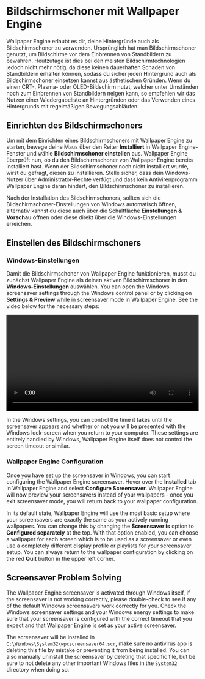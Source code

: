 # Bildschirmschoner mit Wallpaper Engine

Wallpaper Engine erlaubt es dir, deine Hintergründe auch als Bildschirmschoner zu verwenden. Ursprünglich hat man Bildschirmschoner genutzt, um Bildschirme vor dem Einbrennen von Standbildern zu bewahren. Heutzutage ist dies bei den meisten Bildschirmtechnologien jedoch nicht mehr nötig, da diese keinen dauerhaften Schaden von Standbildern erhalten können, sodass du sicher jeden Hintergrund auch als Bildschirmschoner einsetzen kannst aus ästhetischen Gründen. Wenn du einen CRT-, Plasma- oder OLED-Bildschirm nutzt, welcher unter Umständen noch zum Einbrennen von Standbildern neigen kann, so empfehlen wir das Nutzen einer Wiedergabeliste an Hintergründen oder das Verwenden eines Hintergrunds mit regelmäßigen Bewegungsabläufen.

## Einrichten des Bildschirmschoners

Um mit dem Einrichten eines Bildschirmschoners mit Wallpaper Engine zu starten, bewege deine Maus über den Reiter **Installiert** in Wallpaper Engine-Fenster und wähle **Bildschirmschoner einstellen** aus. Wallpaper Engine überprüft nun, ob du den Bildschirmschoner von Wallpaper Engine bereits installiert hast. Wenn der Bildschirmschoner noch nicht installiert wurde, wirst du gefragt, diesen zu installieren. Stelle sicher, dass dein Windows-Nutzer über Administrator-Rechte verfügt und dass kein Antivirenprogramm Wallpaper Engine daran hindert, den Bildschirmschoner zu installieren.

Nach der Installation des Bildschirmschoners, sollten sich die Bildschirmschoner-Einstellungen von Windows automatisch öffnen, alternativ kannst du diese auch über die Schaltfläche **Einstellungen & Vorschau** öffnen oder diese direkt über die Windows-Einstellungen erreichen.

## Einstellen des Bildschirmschoners

### Windows-Einstellungen

Damit die Bildschirmschoner von Wallpaper Engine funktionieren, musst du zunächst Wallpaper Engine als deinen aktiven Bildschirmschoner in den **Windows-Einstellungen** auswählen. You can open the Windows screensaver settings through the Windows control panel or by clicking on **Settings & Preview** while in screensaver mode in Wallpaper Engine. See the video below for the necessary steps:

<video width="100%" controls autoplay loop>
  <source src="/videos/screensaver_setup.mp4" type="video/mp4">
  Your browser does not support the video tag.
</video>

In the Windows settings, you can control the time it takes until the screensaver appears and whether or not you will be presented with the Windows lock-screen when you return to your computer. These settings are entirely handled by Windows, Wallpaper Engine itself does not control the screen timeout or similar.

### Wallpaper Engine Configuration

Once you have set up the screensaver in Windows, you can start configuring the Wallpaper Engine screensaver. Hover over the **Installed** tab in Wallpaper Engine and select **Configure Screensaver**. Wallpaper Engine will now preview your screensavers instead of your wallpapers - once you exit screensaver mode, you will return back to your wallpaper configuration.

In its default state, Wallpaper Engine will use the most basic setup where your screensavers are exactly the same as your actively running wallpapers. You can change this by changing the **Screensaver is** option to **Configured separately** at the top. With that option enabled, you can choose a wallpaper for each screen which is to be used as a screensaver or even use a completely different display profile or playlists for your screensaver setup. You can always return to the wallpaper configuration by clicking on the red **Quit** button in the upper left corner.

## Screensaver Problem Solving

The Wallpaper Engine screensaver is activated through Windows itself, if the screensaver is not working correctly, please double-check to see if any of the default Windows screensavers work correctly for you. Check the Windows screensaver settings and your Windows energy settings to make sure that your screensaver is configured with the correct timeout that you expect and that Wallpaper Engine is set as your active screensaver.

The screensaver will be installed in `C:\Windows\System32\wpxscreensaver64.scr`, make sure no antivirus app is deleting this file by mistake or preventing it from being installed. You can also manually uninstall the screensaver by deleting that specific file, but be sure to not delete any other important Windows files in the `System32` directory when doing so.